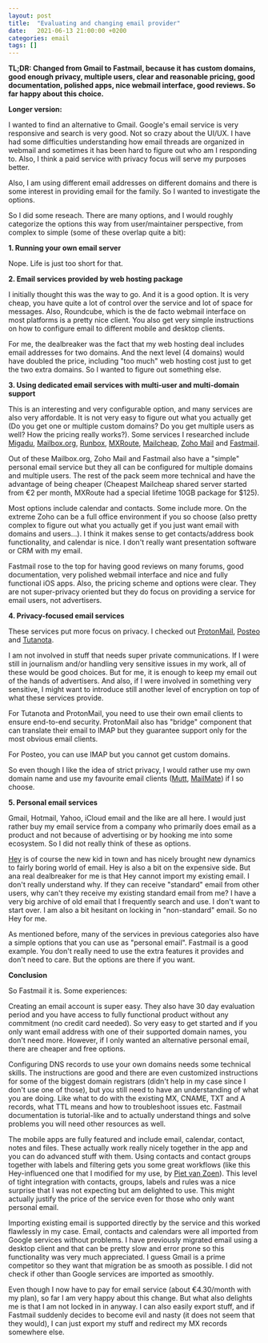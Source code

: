 ```yaml
---
layout: post
title:  "Evaluating and changing email provider"
date:   2021-06-13 21:00:00 +0200
categories: email
tags: []
---
```

**TL;DR: Changed from Gmail to Fastmail, because it has  custom domains, good enough privacy, multiple users, clear and reasonable pricing, good documentation, polished apps, nice webmail interface, good reviews. So far happy about this choice.**

**Longer version:**

I wanted to find an alternative to Gmail. Google's email service is very responsive and search is very good. Not so crazy about the UI/UX. I have had some difficulties understanding how email threads are organized in webmail and sometimes it has been hard to figure out who am I responding to. Also, I think a paid service with privacy focus will serve my purposes better.

Also, I am using different email addresses on different domains and there is some interest in providing email for the family. So I wanted to investigate the options.

So I did some reseach. There are many options, and I would roughly categorize the options this way from user/maintainer perspective, from complex to simple (some of these overlap quite a bit):

**1. Running your own email server**

Nope. Life is just too short for that.

**2. Email services provided by web hosting package**

I initially thought this was the way to go. And it is a good option. It is very cheap, you have quite a lot of control over the service and lot of space for messages. Also, Roundcube, which is the de facto webmail interface on most platforms is a pretty nice client. You also get very simple instructions on how to configure email to different mobile and desktop clients.

For me, the dealbreaker was the fact that my web hosting deal includes email addresses for two domains. And the next level (4 domains) would have doubled the price, including "too much" web hosting cost just to get the two extra domains. So I wanted to figure out something else.

**3. Using dedicated email services with multi-user and multi-domain support**

This is an interesting and very configurable option, and many services are also very affordable. It is not very easy to figure out what you actually get (Do you get one or multiple custom domains? Do you get multiple users as well? How the pricing really works?). Some services I researched include [Migadu](https://www.migadu.com/), [Mailbox.org](https://mailbox.org), [Runbox](https://runbox.com/), [MXRoute](https://mxroute.com/), [Mailcheap](https://www.mailcheap.co/), [Zoho Mail](https://www.zoho.com/mail/) and [Fastmail](https://fastmail.com).

Out of these Mailbox.org, Zoho Mail and Fastmail also have a "simple" personal email service but they all can be configured for multiple domains and multiple users. The rest of the pack seem more technical and have the advantage of being cheaper (Cheapest Mailcheap shared server started from €2 per month, MXRoute had a special lifetime 10GB package for $125).

Most options include calendar and contacts. Some include more. On the extreme Zoho can be a full office environment if you so choose (also pretty complex to figure out what you actually get if you just want email with domains and users...). I think it makes sense to get contacts/address book functionality, and calendar is nice. I don't really want presentation software or CRM with my email.

Fastmail rose to the top for having good reviews on many forums, good documentation, very polished webmail interface and nice and fully functional iOS apps. Also, the pricing scheme and options were clear. They are not super-privacy oriented but they do focus on providing a service for email users, not advertisers.

**4. Privacy-focused email services**

These services put more focus on privacy. I checked out [ProtonMail](https://protonmail.com/), [Posteo](https://posteo.de/en) and [Tutanota](https://tutanota.com).

I am not involved in stuff that needs super private communications. If I were still in journalism and/or handling very sensitive issues in my work, all of these would be good choices. But for me, it is enough to keep my email out of the hands of advertisers. And also, if I were involved in something very sensitive, I might want to introduce still another level of encryption on top of what these services provide.

For Tutanota and ProtonMail, you need to use their own email clients to ensure end-to-end security. ProtonMail also has "bridge" component that can translate their email to IMAP but they guarantee support only for the most obvious email clients.

For Posteo, you can use IMAP but you cannot get custom domains.

So even though I like the idea of strict privacy, I would rather use my own domain name and use my favourite email clients ([Mutt](http://www.mutt.org/), [MailMate](https://freron.com/)) if I so choose.

**5. Personal email services**

Gmail, Hotmail, Yahoo, iCloud email and the like are all here. I would just rather buy my email service from a company who primarily does email as a product and not because of advertising or by hooking me into some ecosystem. So I did not really think of these as options.

[Hey](https://www.hey.com/) is of course the new kid in town and has nicely brought new dynamics to fairly boring world of email. Hey is also a bit on the expensive side. But ana real dealbreaker for me is that Hey cannot import my existing email. I don't really understand why. If they can receive "standard" email from other users, why can't they receive my existing standard email from me? I have a very big archive of old email that I frequently search and use. I don't want to start over. I am also a bit hesitant on locking in "non-standard" email. So no Hey for me.

As mentioned before, many of the services in previous categories also have a simple options that you can use as "personal email". Fastmail is a good example. You don't really need to use the extra features it provides and don't need to care. But the options are there if you want.

**Conclusion**

So Fastmail it is. Some experiences:

Creating an email account is super easy. They also have 30 day evaluation period and you have access to fully functional product without any commitment (no credit card needed). So very easy to get started and if you only want email address with one of their supported domain names, you don't need more. However, if I only wanted an alternative personal email, there are cheaper and free options.

Configuring DNS records to use your own domains needs some technical skills. The instructions are good and there are even customized instructions for some of the biggest domain registrars (didn't help in my case since I don't use one of those), but you still need to have an understanding of what you are doing. Like what to do with the existing MX, CNAME, TXT and A records, what TTL means and how to troubleshoot issues etc. Fastmail documentation is tutorial-like and to actually understand things and solve problems you will need other resources as well.

The mobile apps are fully featured and include email, calendar, contact, notes and files. These actually work really nicely together in the app and you can do advanced stuff with them. Using contacts and contact groups together with labels and filtering gets you some great workflows (like this Hey-influenced one that I modified for my use, by [Piet van Zoen](https://piet.me/my-email-workflow-in-fastmail/)). This level of tight integration with contacts, groups, labels and rules was a nice surprise that I was not expecting but am delighted to use. This might actually justify the price of the service even for those who only want personal email.

Importing existing email is supported directly by the service and this worked flawlessly in my case. Email, contacts and calendars were all imported from Google services without problems. I have previously migrated email using a desktop client and that can be pretty slow and error prone so this functionality was very much appreciated. I guess Gmail is a prime competitor so they want that migration be as smooth as possible. I did not check if other than Google services are imported as smoothly.

Even though I now have to pay for email service (about €4.30/month with my plan), so far I am very happy about this change. But what also delights me is that I am not locked in in anyway. I can also easily export stuff, and if Fastmail suddenly decides to become evil and nasty (it does not seem that they would), I can just export my stuff and redirect my MX records somewhere else.









